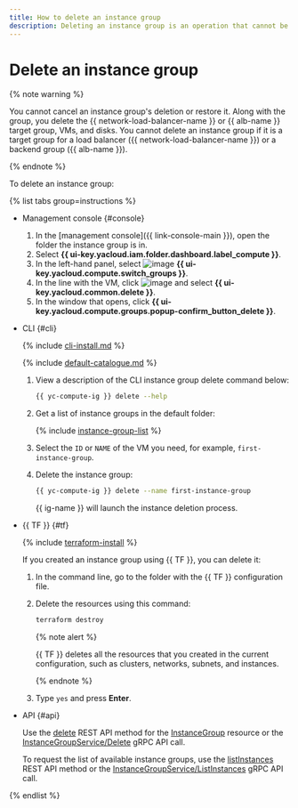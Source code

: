 ```yaml
---
title: How to delete an instance group
description: Deleting an instance group is an operation that cannot be canceled or reversed. You cannot restore a deleted group. Along with the group, you delete the {{ network-load-balancer-name }} target group, instances, and disks. To delete an instance group, open the folder page in the management console. Select {{ compute-full-name }}. On the Virtual machines page, go to the Instance groups tab. Select Delete.
---
```


# Delete an instance group

{% note warning %}

You cannot cancel an instance group's deletion or restore it. Along with the group, you delete the {{ network-load-balancer-name }} or {{ alb-name }} target group, VMs, and disks. You cannot delete an instance group if it is a target group for a load balancer ({{ network-load-balancer-name }}) or a backend group ({{ alb-name }}).

{% endnote %}

To delete an instance group:

{% list tabs group=instructions %}

- Management console {#console}

  1. In the [management console]({{ link-console-main }}), open the folder the instance group is in.
  1. Select **{{ ui-key.yacloud.iam.folder.dashboard.label_compute }}**.
  1. In the left-hand panel, select ![image](../../../_assets/console-icons/layers-3-diagonal.svg) **{{ ui-key.yacloud.compute.switch_groups }}**.
  1. In the line with the VM, click ![image](../../../_assets/console-icons/ellipsis.svg) and select **{{ ui-key.yacloud.common.delete }}**.
  1. In the window that opens, click **{{ ui-key.yacloud.compute.groups.popup-confirm_button_delete }}**.

- CLI {#cli}

  {% include [cli-install.md](../../../_includes/cli-install.md) %}

  {% include [default-catalogue.md](../../../_includes/default-catalogue.md) %}

  1. View a description of the CLI instance group delete command below:

     ```bash
     {{ yc-compute-ig }} delete --help
     ```

  1. Get a list of instance groups in the default folder:

     {% include [instance-group-list](../../../_includes/instance-groups/instance-group-list.md) %}

  1. Select the `ID` or `NAME` of the VM you need, for example, `first-instance-group`.
  1. Delete the instance group:

     ```bash
     {{ yc-compute-ig }} delete --name first-instance-group
     ```

     {{ ig-name }} will launch the instance deletion process.

- {{ TF }} {#tf}

  {% include [terraform-install](../../../_includes/terraform-install.md) %}

  If you created an instance group using {{ TF }}, you can delete it:
  1. In the command line, go to the folder with the {{ TF }} configuration file.
  1. Delete the resources using this command:

     ```bash
     terraform destroy
     ```

     {% note alert %}

     {{ TF }} deletes all the resources that you created in the current configuration, such as clusters, networks, subnets, and instances.

     {% endnote %}

  1. Type `yes` and press **Enter**.

- API {#api}

  Use the [delete](../../instancegroup/api-ref/InstanceGroup/delete.md) REST API method for the [InstanceGroup](../../instancegroup/api-ref/InstanceGroup/index.md) resource or the [InstanceGroupService/Delete](../../instancegroup/api-ref/grpc/InstanceGroup/delete.md) gRPC API call.

  To request the list of available instance groups, use the [listInstances](../../instancegroup/api-ref/InstanceGroup/listInstances.md) REST API method or the [InstanceGroupService/ListInstances](../../instancegroup/api-ref/grpc/InstanceGroup/listInstances.md) gRPC API call.

{% endlist %}